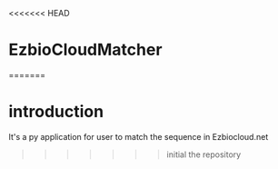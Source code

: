 <<<<<<< HEAD
# EzbioCloudMatcher
=======
# introduction
It's a py application for user to match the sequence in Ezbiocloud.net
>>>>>>> initial the repository
